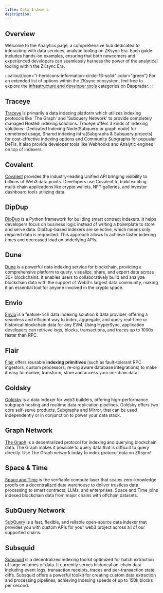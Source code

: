 ```yaml
---
title: Data Indexers
description:
---
```


## Overview

Welcome to the Analytics page, a comprehensive hub dedicated to interacting with data services,
analytic tooling on ZKsync Era. Each guide includes hands-on examples, ensuring that both
newcomers and experienced developers can seamlessly harness the power of the analytical tooling within the ZKsync Era.

::callout{icon="i-heroicons-information-circle-16-solid" color="green"}
For an extended list of options within the ZKsync ecosystem, feel free to explore the
[infrastructure and developer tools](https://zksync.dappradar.com/ecosystem?page=1&category=non_dapps_infrastructure%2Cnon_dapps_developer_tools)
categories on Dappradar.
::


## Traceye

[Traceye](https://traceye.io/) is primarily a data indexing platform which utilizes indexing protocols
like 'The Graph' and 'Subquery Network' to provide completely managed Hosted indexing solutions. Traceye
offers 3 kinds of indexing solutions- Dedicated Indexing Node(Subquery or graph node) for unmetered usage,
Shared indexing infra(Subgraphs & Subquery projects) for cost-effective indexing options and
Community Subgraphs for popualar DeFis. It also provide developer tools like Webhooks and 
Analytic engines on top of indexers.

## Covalent

[Covalent](https://www.covalenthq.com/docs/networks/zksync-era/) provides the industry-leading
Unified API bringing visibility to billions of Web3 data points. Developers use Covalent to
build exciting multi-chain applications like crypto wallets, NFT galleries, and investor dashboard tools utilizing data.

## DipDup

[DipDup](https://dipdup.io/) is a Python framework for building smart contract indexers. It
helps developers focus on business logic instead of writing a boilerplate to store and serve
data. DipDup-based indexers are selective, which means only required data is requested. This
approach allows to achieve faster indexing times and decreased load on underlying APIs.

## Dune

[Dune](https://dune.com/home) is a powerful data indexing service for blockchain,
providing a comprehensive platform to query, visualize, share, and export data across 30+ blockchains.
It enables users to collaboratively build and analyze blockchain data with the support of Web3's largest data community,
making it an essential tool for anyone involved in the crypto space.

## Envio

[Envio](https://envio.dev/) is a feature-rich data indexing solution &
data provider, offering a seamless and efficient way to index, aggregate, and query real-time or historical blockchain data for any EVM.
Using HyperSync, application developers can retrieve logs, blocks, transactions, and traces up to 1000x faster than RPC.

## Flair

[Flair](https://docs.flair.dev/) offers reusable **indexing primitives** (such as
fault-tolerant RPC ingestors, custom processors, re-org aware database integrations)
to make it easy to receive, transform, store and access your on-chain data.

## Goldsky

[Goldsky](https://goldsky.com/) is a data indexer for web3 builders,
offering high-performance subgraph hosting and realtime data replication pipelines.
Goldsky offers two core self-serve products, Subgraphs and Mirror,
that can be used independently or in conjunction to power your data stack.

## Graph Network

[The Graph](https://thegraph.com/) is a decentralized protocol for indexing and querying
blockchain data. The Graph makes it possible to query data that is difficult to query directly.
Use The Graph network today to index protocol data on ZKsync!

## Space & Time

[Space and Time](https://www.spaceandtime.io/) is the verifiable compute layer that scales
zero-knowledge proofs on a decentralized data warehouse to deliver trustless data processing to
smart contracts, LLMs, and enterprises. Space and Time joins indexed blockchain data from major chains with offchain datasets.

## SubQuery Network

[SubQuery](https://subquery.network/) is a fast, flexible, and reliable open-source data
indexer that provides you with custom APIs for your web3 project across all of our supported
chains.

## Subsquid

[Subsquid](https://subsquid.io/) is a decentralized indexing toolkit optimized for batch
extraction of large volumes of data. It currently serves historical on-chain data including
event logs, transaction receipts, traces and per-transaction state diffs. Subsquid offers a
powerful toolkit for creating custom data extraction and  processing pipelines, achieving
indexing speeds of up to 150k blocks per second.
